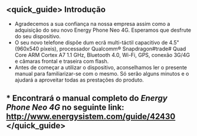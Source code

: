 ## <quick_guide> Introdução

* Agradecemos a sua confiança na nossa empresa assim como a adquisição do seu novo Energy Phone Neo 4G. Esperamos que desfrute do seu dispositivo.
* O seu novo telefone dispõe dum ecrã multi-táctil capacitivo de 4.5" (960x540 píxeis), processador Qualcomm® Snapdragon#trade# Quad Core ARM Cortex A7 1.1 GHz, Bluetooth 4.0, Wi-Fi, GPS, conexão 3G/4G e câmaras frontal e traseira com flash.
* Antes de começar a utilizar o dispositivo, aconselhamos ler o presente manual para familiarizar-se com o mesmo. Só serão alguns minutos e o ajudará a aproveitar todas as prestações do produto.
 

## <unique> * Encontrará o manual completo do *Energy Phone Neo 4G* no seguinte link:  http://www.energysistem.com/guide/42430 </unique> </quick_guide>
